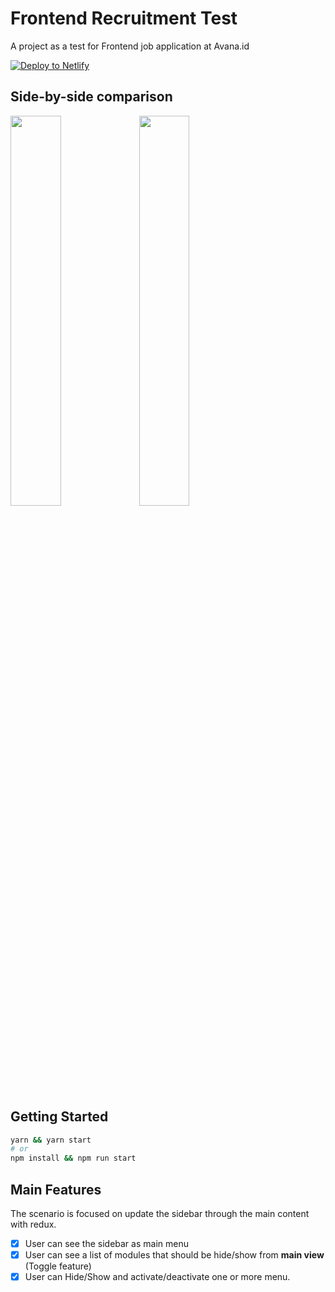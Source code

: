 # Frontend Recruitment Test

A project as a test for Frontend job application at Avana.id

[![Deploy to Netlify](https://www.netlify.com/img/deploy/button.svg)](https://app.netlify.com/start/deploy?repository=https://github.com/ImBIOS/avana-frontend-test)

## Side-by-side comparison

<p float="left">
<img src="https://s3.invisionapp-cdn.com/storage.invisionapp.com/screens/files/408581472.png?x-amz-meta-iv=1&response-cache-control=max-age%3D2419200&x-amz-meta-ck=5edd1815180e226f0a2c04a3e0fdb6e0&AWSAccessKeyId=AKIAWCDCF6QSLTS7LRWT&Expires=1656633600&Signature=XKg5sQVWsgVCQ%2BN%2BBSLCDj57jWY%3D" width="40%" />

<img src="https://screenshot-proxy.netlify.app/f_avif,w_336/https://d33wubrfki0l68.cloudfront.net/628e33717e4d3a0008771028/screenshot_2022-05-25-13-48-42-0000.png" width="40%" />

</p>

## Getting Started

```bash
yarn && yarn start
# or
npm install && npm run start
```

## Main Features

The scenario is focused on update the sidebar through the main content with redux.

- [x] User can see the sidebar as main menu
- [x] User can see a list of modules that should be hide/show from **main view** (Toggle feature)
- [x] User can Hide/Show and activate/deactivate one or more menu.
